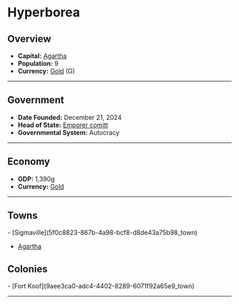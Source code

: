 <!--UNDEDITED FILE, remove this entire line if this file has been edited!-->
# <!--NAME-->Hyperborea<!--NAME-->

## Overview

- **Capital:** <!--CAPITAL_LINK-->[Agartha](94793984-100c-4ad1-a974-19e5775801d5_town)<!--CAPITAL_LINK-->
- **Population:** <!--POPULATION-->9<!--POPULATION-->
- **Currency:** <!--CURRENCY_LINK-->[Gold](Gold_currency)<!--CURRENCY_LINK--> (<!--CURRENCY_ABV-->G<!--CURRENCY_ABV-->)

---

## Government

- **Date Founded:** <!--FOUNDED-->December 21, 2024<!--FOUNDED-->
- **Head of State:** <!--LEADER_TITLE_LINK-->[Emporer comitt](comitt_user)<!--LEADER_TITLE_LINK-->
- **Governmental System:** <!--GOVERNMENT-->Autocracy<!--GOVERNMENT-->

---

## Economy

- **GDP:** <!--GDP-->1,390g<!--GDP-->
- **Currency:** <!--CURRENCY_LINK-->[Gold](Gold_currency)<!--CURRENCY_LINK-->

---

## Towns

<!--TOWNS-->- [Sigmaville](5f0c8823-867b-4a98-bcf8-d8de43a75b98_town)
- [Agartha](94793984-100c-4ad1-a974-19e5775801d5_town)<!--TOWNS-->

## Colonies

<!--COLONIES-->- [Fort Koof](9aee3ca0-adc4-4402-8289-6071f92a65e9_town)<!--COLONIES-->

---